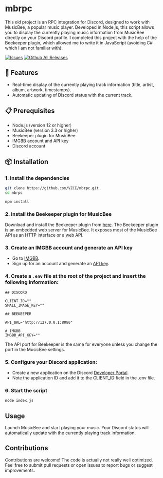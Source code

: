 # mbrpc

This old project is an RPC integration for Discord, designed to work with MusicBee, a popular music player. Developed in Node.js, this script allows you to display the currently playing music information from MusicBee directly on your Discord profile. I completed this project with the help of the Beekeeper plugin, which allowed me to write it in JavaScript (avoiding C# which I am not familiar with).

[![Issues](https://img.shields.io/github/issues/vzce/mbrpc/total.svg?style=for-the-badge)]()
[![Github All Releases](https://img.shields.io/github/downloads/vzce/mbrpc/total.svg?style=for-the-badge)]()

## 🌟 Features

- Real-time display of the currently playing track information (title, artist, album, artwork, timestamps).
- Automatic updating of Discord status with the current track.

## 📋 Prerequisites

- Node.js (version 12 or higher)
- MusicBee (version 3.3 or higher)
- Beekeeper plugin for MusicBee
- IMGBB account and API key
- Discord account

## 📦 Installation

### 1. Install the dependencies

```sh
git clone https://github.com/VZCE/mbrpc.git
cd mbrpc
```

```sh
npm install
```

### 2. Install the Beekeeper plugin for MusicBee

Download and install the Beekeeper plugin from [here](http://grismar.net/beekeeper/). The Beekeeper plugin is an embedded web server for MusicBee. It exposes most of the MusicBee API as an HTTP interface or a web API.

### 3. Create an IMGBB account and generate an API key

- Go to [IMGBB](https://imgbb.com/).
- Sign up for an account and generate an [API key](https://api.imgbb.com/).

### 4. Create a `.env` file at the root of the project and insert the following information:

```env
## DISCORD

CLIENT_ID=""
SMALL_IMAGE_KEY=""

## BEEKEEPER

API_URL="http://127.0.0.1:8080"

# IMGBB
IMGBB_API_KEY=""
```

The API port for Beekeeper is the same for everyone unless you change the port in the MusicBee settings.

### 5. Configure your Discord application:

- Create a new application on the Discord [Developer Portal](https://discord.com/developers/applications).
- Note the application ID and add it to the CLIENT_ID field in the .env file.

### 6. Start the script

```sh
node index.js
```

## Usage

Launch MusicBee and start playing your music. Your Discord status will automatically update with the currently playing track information.

## Contributions

Contributions are welcome! The code is actually not really well optimized. Feel free to submit pull requests or open issues to report bugs or suggest improvements.
